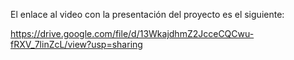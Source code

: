 El enlace al video con la presentación del proyecto es el siguiente:

https://drive.google.com/file/d/13WkajdhmZ2JcceCQCwu-fRXV_7linZcL/view?usp=sharing
